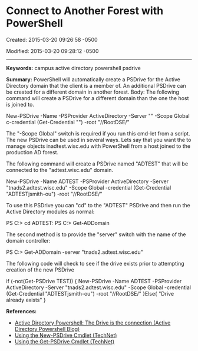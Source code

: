 # Connect to Another Forest with PowerShell

Created: 2015-03-20 09:26:58 -0500

Modified: 2015-03-20 09:28:12 -0500

---

**Keywords:** campus active directory powershell psdrive

**Summary:** PowerShell will automatically create a PSDrive for the Active Directory domain that the client is a member of. An additional PSDrive can be created for a different domain in another forest. Body: The following command will create a PSDrive for a different domain than the one the host is joined to.

New-PSDrive -Name <PSDrive-Name> -PSProvider ActiveDirectory -Server "<Domain-Controller>" -Scope Global c-credential (Get-Credential "<User-Name>") -root "//RootDSE/"

The "-Scope Global" switch is required if you run this cmd-let from a script. The new PSDrive can be used in several ways. Lets say that you want the to manage objects inadtest.wisc.edu with PowerShell from a host joined to the production AD forest.

The following command will create a PSDrive named "ADTEST" that will be connected to the "adtest.wisc.edu" domain.

New-PSDrive -Name ADTEST -PSProvider ActiveDirectory -Server "tnads2.adtest.wisc.edu" -Scope Global -credential (Get-Credential "ADTESTjsmith-ou") -root "//RootDSE/"

To use this PSDrive you can "cd" to the "ADTEST" PSDrive and then run the Active Directory modules as normal:

PS C:> cd ADTEST:
PS C:> Get-ADDomain

The second method is to provide the "server" switch with the name of the domain controller:

PS C:> Get-ADDomain -server "tnads2.adtest.wisc.edu"

The following code will check to see if the drive exists prior to attempting creation of the new PSDrive

if (-not(Get-PSDrive TEST)) {
New-PSDrive -Name ADTEST -PSProvider ActiveDirectory -Server "tnads2.adtest.wisc.edu" -Scope Global -credential (Get-Credential "ADTESTjsmith-ou") -root "//RootDSE/"
}Else{
"Drive already exists"
}

**References:**

- [Active Directory Powershell: The Drive is the connection (Active Directory Powershell Blog)](http://blogs.msdn.com/b/adpowershell/archive/2009/03/11/the-drive-is-the-connection.aspx)
- [Using the New-PSDrive Cmdlet (TechNet)](http://technet.microsoft.com/en-us/library/ee176915.aspx)
- [Using the Get-PSDrive Cmdlet (TechNet)](http://technet.microsoft.com/en-us/library/ee176856.aspx)
